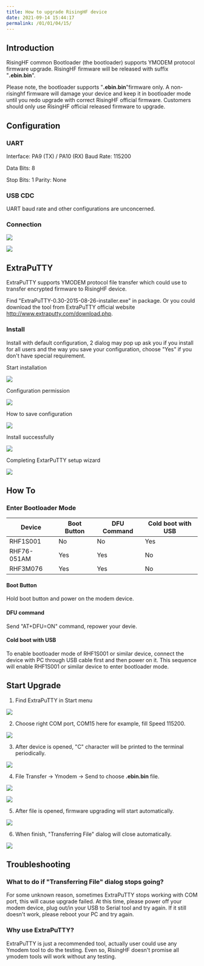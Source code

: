 ```yaml
---
title: How to upgrade RisingHF device
date: 2021-09-14 15:44:17
permalink: /01/01/04/15/
---
```

## Introduction

RisingHF common Bootloader (the bootloader) supports YMODEM protocol firmware upgrade. RisingHF firmware will be released with suffix "**.ebin.bin**".

Please note, the bootloader supports "**.ebin.bin**"firmware only. A non-risinghf firmware will damage your device and keep it in bootloader mode until you redo upgrade with correct RisingHF official firmware. Customers should only use RisingHF official released firmware to upgrade.

## Configuration

### UART

Interface: PA9 (TX) / PA10 (RX) Baud Rate: 115200

Data Bits: 8

Stop Bits: 1 
      Parity: None

### USB CDC

UART baud rate and other configurations are unconcerned.

### Connection

![](https://risinghf-wiki.oss-cn-shenzhen.aliyuncs.com/upload/img/a2b463eefba90e41418b0b7cbae2e604.png)

![](https://risinghf-wiki.oss-cn-shenzhen.aliyuncs.com/upload/img/6b1f5d5b57a6c71c87f465ac27d702bd.png)

## ExtraPuTTY

ExtraPuTTY supports YMODEM protocol file transfer which could use to transfer encrypted firmware to RisingHF device.

Find "ExtraPuTTY-0.30-2015-08-26-installer.exe" in package. Or you could download the tool from ExtraPuTTY official website http://www.extraputty.com/download.php.

### Install

Install with default configuration, 2 dialog may pop up ask you if you install for all users and the way you save your configuration, choose "Yes" if you don't have special requirement.

Start installation

![](https://risinghf-wiki.oss-cn-shenzhen.aliyuncs.com/upload/img/0450b51a397663738ddff0537a7b67f0.png)

Configuration permission

![](https://risinghf-wiki.oss-cn-shenzhen.aliyuncs.com/upload/img/d2eb78ab3cfe6e5530ba1004bbdec6dc.png)

How to save configuration

![](https://risinghf-wiki.oss-cn-shenzhen.aliyuncs.com/upload/img/9588405083a40aa652b54fa53a4f897d.png)

Install successfully

![](https://risinghf-wiki.oss-cn-shenzhen.aliyuncs.com/upload/img/3f4f9be3c10bb42431e8879e44696095.png)

Completing ExtarPuTTY setup wizard

![](https://risinghf-wiki.oss-cn-shenzhen.aliyuncs.com/upload/img/a91db01803c91f435011e3116bb164b5.png)

## How To

### Enter Bootloader Mode

| Device      | Boot Button | DFU Command | Cold boot with USB |
| ----------- | ----------- | ----------- | ------------------ |
| RHF1S001    | No          | No          | Yes                |
| RHF76-051AM | Yes         | Yes         | No                 |
| RHF3M076    | Yes         | Yes         | No                 |

#### Boot Button

Hold boot button and power on the modem device.

#### DFU command

Send "AT+DFU=ON" command, repower your devie.

#### Cold boot with USB

To enable bootloader mode of RHF1S001 or similar device, connect the device with PC through USB cable first and then power on it. This sequence will enable RHF1S001 or similar device to enter bootloader mode.

## Start Upgrade

1.  Find ExtraPuTTY in Start menu

![](https://risinghf-wiki.oss-cn-shenzhen.aliyuncs.com/upload/img/e09194e906173a9ab6fad6fac3a94b62.png)

2.  Choose right COM port, COM15 here for example, fill Speed 115200.

![](https://risinghf-wiki.oss-cn-shenzhen.aliyuncs.com/upload/img/8073bda5cf0d113149473c80d5424ef1.png)

3.  After device is opened, "C" character will be printed to the terminal periodically.

![](https://risinghf-wiki.oss-cn-shenzhen.aliyuncs.com/upload/img/c744d0d1c008fe5aaebf73e8d5bd668f.jpeg)

4.  File Transfer -> Ymodem -> Send to choose **.ebin.bin** file.

![](https://risinghf-wiki.oss-cn-shenzhen.aliyuncs.com/upload/img/ac2c4362e3feba9929bce3295644f465.jpeg)

![](https://risinghf-wiki.oss-cn-shenzhen.aliyuncs.com/upload/img/f2be755aa583700e5babd142729ddb6f.jpeg)

5.  After file is opened, firmware upgrading will start automatically.

![](https://risinghf-wiki.oss-cn-shenzhen.aliyuncs.com/upload/img/d7c2c5123e4c6e62f25d0fa58dbbf5ac.jpeg)

6.  When finish, "Transferring File" dialog will close automatically.

![](https://risinghf-wiki.oss-cn-shenzhen.aliyuncs.com/upload/img/f85bed5d9064ac8dcb8b5807edb761ca.png)

## Troubleshooting

### What to do if "Transferring File" dialog stops going?

For some unknown reason, sometimes ExtraPuTTY stops working with COM port, this will cause upgrade failed. At this time, please power off your modem device, plug out/in your USB to Serial tool and try again. If it still doesn't work, please reboot your PC and try again.

### Why use ExtraPuTTY?

ExtraPuTTY is just a recommended tool, actually user could use any Ymodem tool to do the testing. Even so, RisingHF doesn't promise all ymodem tools will work without any testing.
